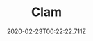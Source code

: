 ---
templateKey: blog-post
featuredpost: false
date: 2020-02-23T00:22:22.711Z
title: Clam
description: Someone lived here once.
type: forage
sellPrice: 50
energy: 
health: 
featuredimage: /img/Clam.png
tags:
  - forageable
  - Speed-Gro
  - Chowder
  - Crab Pot Bundle
  - Beach
  - Spring
  - Summer
  - Fall
  - Winter
  - inedible
---